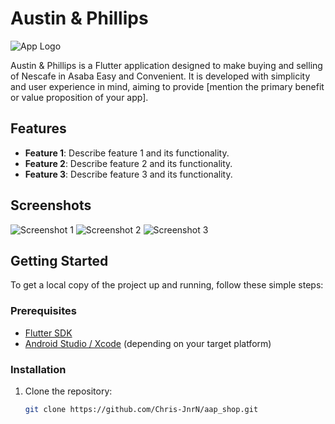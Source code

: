 # Austin & Phillips

![App Logo](https://github.com/Chris-JnrN/aap_shop/blob/main/assets/images/1.webp)

Austin & Phillips is a Flutter application designed to make buying and selling of Nescafe in Asaba Easy and Convenient. It is developed with simplicity and user experience in mind, aiming to provide [mention the primary benefit or value proposition of your app].

## Features

- **Feature 1**: Describe feature 1 and its functionality.
- **Feature 2**: Describe feature 2 and its functionality.
- **Feature 3**: Describe feature 3 and its functionality.

## Screenshots

![Screenshot 1](https://github.com/Chris-JnrN/aap_shop/blob/main/assets/images/1.webp)
![Screenshot 2](https://github.com/Chris-JnrN/aap_shop/blob/main/assets/images/2.webp)
![Screenshot 3](https://github.com/Chris-JnrN/aap_shop/blob/main/assets/images/3.webp)

## Getting Started

To get a local copy of the project up and running, follow these simple steps:

### Prerequisites

- [Flutter SDK](https://flutter.dev/docs/get-started/install)
- [Android Studio / Xcode](https://developer.android.com/studio) (depending on your target platform)

### Installation

1. Clone the repository:

   ```sh
   git clone https://github.com/Chris-JnrN/aap_shop.git